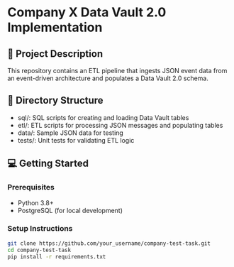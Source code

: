 # Company X Data Vault 2.0 Implementation

## 🚀 Project Description
This repository contains an ETL pipeline that ingests JSON event data from an event-driven architecture and populates a Data Vault 2.0 schema.

## 📁 Directory Structure
- sql/: SQL scripts for creating and loading Data Vault tables
- etl/: ETL scripts for processing JSON messages and populating tables
- data/: Sample JSON data for testing
- tests/: Unit tests for validating ETL logic

## 💻 Getting Started
### Prerequisites
- Python 3.8+
- PostgreSQL (for local development)

### Setup Instructions
```bash
git clone https://github.com/your_username/company-test-task.git
cd company-test-task
pip install -r requirements.txt
